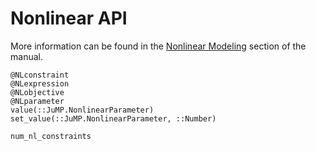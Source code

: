 # Nonlinear API

More information can be found in the [Nonlinear Modeling](@ref) section of the
manual.

```@docs
@NLconstraint
@NLexpression
@NLobjective
@NLparameter
value(::JuMP.NonlinearParameter)
set_value(::JuMP.NonlinearParameter, ::Number)

num_nl_constraints
```
